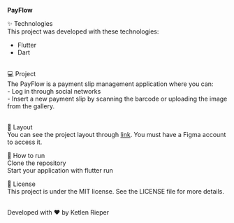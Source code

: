 <b>PayFlow</b>

✨ Technologies<br>
This project was developed with these technologies:
<ul>
  <li>Flutter</li>
  <li>Dart</li>
</ul>
<br>
💻 Project <br>
The PayFlow is a payment slip management application where you can: <br>
 - Log in through social networks <br>
 - Insert a new payment slip by scanning the barcode or uploading the image from the gallery.<br><br>

🔖 Layout<br>
You can see the project layout through <a href="https://www.figma.com/file/kLK7FYnWKMoN68sQXcSniu/PayFlow">link</a>. You must have a Figma account to access it.<br>

🚀 How to run <br>
Clone the repository<br>
Start your application with flutter run<br>

📄 License <br>
This project is under the MIT license. See the LICENSE file for more details. <br><br>

Developed with ♥ by Ketlen Rieper
